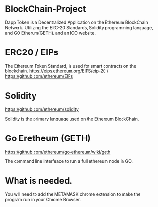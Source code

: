 # BlockChain-Project

Dapp Token is a Decentralized Application on the Ethereum BlockChain Network.  Utilizing the ERC-20 Standards, Solidity programming language, and GO Etherum(GETH), and an ICO website.

# ERC20 / EIPs
The Ethereum Token Standard, is used for smart contracts on the blockchain.
https://eips.ethereum.org/EIPS/eip-20 / 
https://github.com/ethereum/EIPs

# Solidity
https://github.com/ethereum/solidity

Solidity is the primary language used on the Ethereum BlockChain. 

# Go Eretheum (GETH)
https://github.com/ethereum/go-ethereum/wiki/geth

The command line interfeace to run a full ethereum node in GO.

# What is needed.
You will need to add the METAMASK chrome extension to make the program run in your Chrome Browser.


